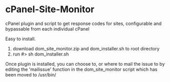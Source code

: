 # cPanel-Site-Monitor
cPanel plugin and script to get response codes for sites, configurable and bypassable from each individual cPanel

Easy to install.

1) download dom_site_monitor.zip and dom_installer.sh to root directory
2) run #> sh dom_installer.sh

Once plugin is installed, you can choose to, or where to mail the issue to by editing the 'mailissue' function in the dom_site_monitor script which has been moved to /usr/bin/

